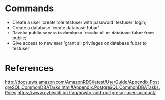 # Commands

- Create a user
'create role testuser with password 'testuser' login;'
- Create a database
'create database fubar'
- Revoke public access to database
'revoke all on database fubar from public;'
- Give access to new user
'grant all privileges on database fubar to testuser'




# References
http://docs.aws.amazon.com/AmazonRDS/latest/UserGuide/Appendix.PostgreSQL.CommonDBATasks.html#Appendix.PostgreSQL.CommonDBATasks.Roles
https://www.cyberciti.biz/faq/howto-add-postgresql-user-account/